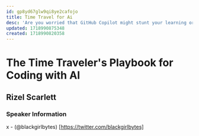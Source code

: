 ```yaml
---
id: gp8yd67glw9qi8ye2cafojo
title: Time Travel for Ai
desc: 'Are you worried that GitHub Copilot might stunt your learning or annoyed at its poor quality suggestions? Through 2000s nostalgia and storytelling, learn how to use AI tools as mentors instead of crutches to elevate your skills.'
updated: 1718990875348
created: 1718990820358
---
```

# The Time Traveler's Playbook for Coding with AI
## Rizel Scarlett

### Speaker Information
x - (@blackgirlbytes) [https://twitter.com/blackgirlbytes]
